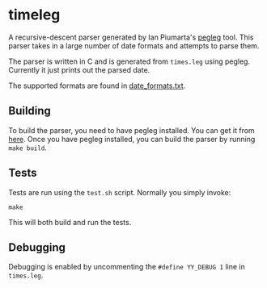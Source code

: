 timeleg
=======

A recursive-descent parser generated by Ian Piumarta's
[pegleg](https://www.piumarta.com/software/peg/) tool. This parser takes in a
large number of date formats and attempts to parse them.

The parser is written in C and is generated from `times.leg` using pegleg.
Currently it just prints out the parsed date.

The supported formats are found in [date_formats.txt](date_formats.txt).

## Building

To build the parser, you need to have pegleg installed. You can get it from
[here](https://www.piumarta.com/software/peg/). Once you have pegleg installed,
you can build the parser by running `make build`.

## Tests

Tests are run using the `test.sh` script. Normally you simply invoke:

```
make
```

This will both build and run the tests.

## Debugging

Debugging is enabled by uncommenting the `#define YY_DEBUG 1` line in `times.leg`.
